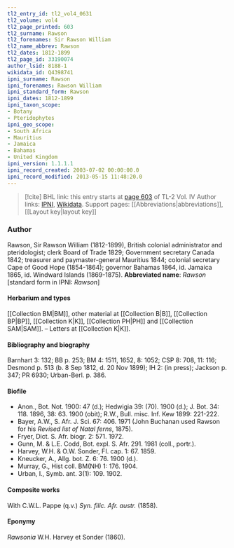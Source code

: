 ```yaml
---
tl2_entry_id: tl2_vol4_0631
tl2_volume: vol4
tl2_page_printed: 603
tl2_surname: Rawson
tl2_forenames: Sir Rawson William
tl2_name_abbrev: Rawson
tl2_dates: 1812-1899
tl2_page_id: 33190074
author_lsid: 8188-1
wikidata_id: Q4398741
ipni_surname: Rawson
ipni_forenames: Rawson William
ipni_standard_form: Rawson
ipni_dates: 1812-1899
ipni_taxon_scope: 
- Botany
- Pteridophytes
ipni_geo_scope: 
- South Africa
- Mauritius
- Jamaica
- Bahamas
- United Kingdom
ipni_version: 1.1.1.1
ipni_record_created: 2003-07-02 00:00:00.0
ipni_record_modified: 2013-05-15 11:48:20.0
---
```


> [!cite] BHL link: this entry starts at [page 603](https://www.biodiversitylibrary.org/page/33190074) of TL-2 Vol. IV
> Author links: [IPNI](https://www.ipni.org/a/8188-1), [Wikidata](https://www.wikidata.org/wiki/Q4398741). Support pages: [[Abbreviations|abbreviations]], [[Layout key|layout key]]

### Author

Rawson, Sir Rawson William (1812-1899), British colonial administrator and pteridologist; clerk Board of Trade 1829; Government secretary Canada 1842; treasurer and paymaster-general Mauritius 1844; colonial secretary Cape of Good Hope (1854-1864); governor Bahamas 1864, id. Jamaica 1865, id. Windward Islands (1869-1875). 
**Abbreviated name**: *Rawson* \[standard form in IPNI: *Rawson*\]

#### Herbarium and types

[[Collection BM|BM]], other material at [[Collection B|B]], [[Collection BP|BP]], [[Collection K|K]], [[Collection PH|PH]] and [[Collection SAM|SAM]]. – Letters at [[Collection K|K]].

#### Bibliography and biography

Barnhart 3: 132; BB p. 253; BM 4: 1511, 1652, 8: 1052; CSP 8: 708, 11: 116; Desmond p. 513 (b. 8 Sep 1812, d. 20 Nov 1899); IH 2: (in press); Jackson p. 347; PR 6930; Urban-Berl. p. 386.

#### Biofile

- Anon., Bot. Not. 1900: 47 (d.); Hedwigia 39: (70). 1900 (d.); J. Bot. 34: 118. 1896, 38: 63. 1900 (obit); R.W., Bull. misc. Inf. Kew 1899: 221-222.
- Bayer, A.W., S. Afr. J. Sci. 67: 406. 1971 (John Buchanan used Rawson for his *Revised list of Natal ferns*, 1875).
- Fryer, Dict. S. Afr. biogr. 2: 571. 1972.
- Gunn, M. & L.E. Codd, Bot. expl. S. Afr. 291. 1981 (coll., portr.).
- Harvey, W.H. & O.W. Sonder, FI. cap. 1: 67. 1859.
- Kneucker, A., Allg. bot. Z. 6: 76. 1900 (d.).
- Murray, G., Hist coll. BM(NH) 1: 176. 1904.
- Urban, I., Symb. ant. 3(1): 109. 1902.

#### Composite works

With C.W.L. Pappe (q.v.) *Syn. filic. Afr. austr.* (1858).

#### Eponymy

*Rawsonia* W.H. Harvey et Sonder (1860).

